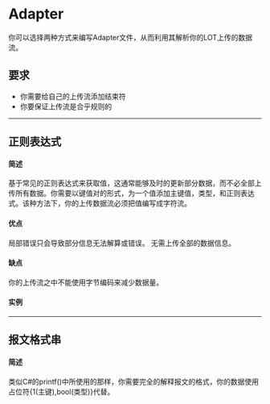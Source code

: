 # Adapter
你可以选择两种方式来编写Adapter文件，从而利用其解析你的LOT上传的数据流。
## 要求
+ 你需要给自己的上传流添加结束符
+ 你要保证上传流是合乎规则的

---
## 正则表达式
#### 简述 
基于常见的正则表达式来获取值，这通常能够及时的更新部分数据，而不必全部上传所有数据。你需要以键值对的形式，为一个值添加主键值，类型，和正则表达式。该种方法下，你的上传数据流必须把值编写成字符流。
#### 优点
局部错误只会导致部分信息无法解算或错误。
无需上传全部的数据信息。
#### 缺点
你的上传流之中不能使用字节编码来减少数据量。
#### 实例

---
## 报文格式串
#### 简述
类似C#的printf()中所使用的那样，你需要完全的解释报文的格式，你的数据使用占位符{1(主键),bool(类型)}代替。
